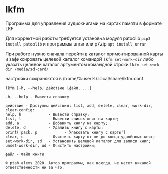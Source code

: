 # lkfm

Программа для управления аудиокнигами на картах памяти в формате LKF.

Для корректной работы требуется установка модуля patoolib
    `pip3 install patoolib`
и программы unrar или p7zip
    `apt install unrar`

При работе нужно сначала перейти в каталог примонтированной карты и зафиксировать целевой каталог командой 
    `lkfm set-work-dir`
либо указать целевой каталог аргументом командной строки
    `lkfm set-work-dir /media/sd-card/`

настройки сохраняются в /home/%user%/.local/share/lkfm.conf

```
lkfm [-h, --help] действие [файл, ...]

-h, --help - Вывести справку

действие - Доступны действия: list, add, delete, clear, work-dir, clear-config:
help, h            - Вывести справку;
list, l            - Вывести список книг на карте;
add, a             - Добавить книгу на карту;
delete, d          - Удалить книгу с карты;
print('pack, p            - Упаковать книгу с карты')
clear, c           - Очистить карту от не до конца удалённых книг;
set-work-dir, sd   - Установить целевой каталог для записи книг;
unset-work-dir, ud - Очистить настройки;

файл - Файл книги

© ptah_alexs 2020. Автор программы, как всегда, не несет никакой ответственности ни за что.
```